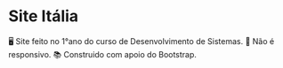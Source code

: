 # Site Itália

🖥️ Site feito no 1°ano do curso de Desenvolvimento de Sistemas.
🧩 Não é responsivo.
📚 Construido com apoio do Bootstrap.
